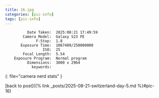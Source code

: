 ```yaml
---
title: 16.jpg
categories: [pic-info]
tags: [pic-info]
---
```


```text
          Date Taken:  2025:08:21 17:49:59
        Camera Model:  Galaxy S23 FE
              F-Stop:  1.8
       Exposure Time:  1067409/250000000
                 ISO:  25
        Focal Length:  5.54
    Exposure Program:  Normal program
          Dimensions:  3000 x 2964
            keywords:  
```
{: file="camera nerd stats" }

[back to post]({% link _posts/2025-08-21-switzerland-day-5.md %}#pic-16)